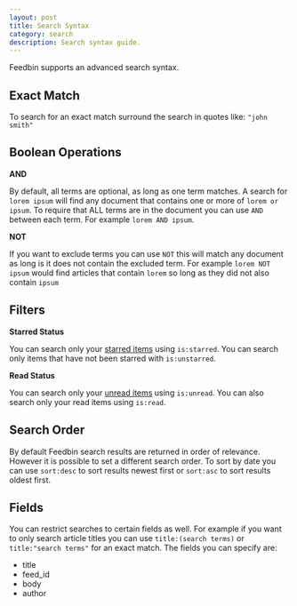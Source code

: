 ```yaml
---
layout: post
title: Search Syntax
category: search
description: Search syntax guide.
---
```


Feedbin supports an advanced search syntax.

Exact Match
-----------

To search for an exact match surround the search in quotes like: `"john smith"`

Boolean Operations
------------------

**AND**

By default, all terms are optional, as long as one term matches. A search for `lorem ipsum` will find any document that contains one or more of `lorem or ipsum`. To require that ALL terms are in the document you can use `AND` between each term. For example `lorem AND ipsum`.

**NOT**

If you want to exclude terms you can use `NOT` this will match any document as long is it does not contain the excluded term. For example `lorem NOT ipsum` would find articles that contain `lorem` so long as they did not also contain `ipsum`

Filters
-------

**Starred Status**

You can search only your [starred items](XX) using `is:starred`. You can search only items that have not been starred with `is:unstarred`.

**Read Status**

You can search only your [unread items](XX) using `is:unread`. You can also search only your read items using `is:read`.

Search Order
------------

By default Feedbin search results are returned in order of relevance. However it is possible to set a different search order. To sort by date you can use `sort:desc` to sort results newest first or `sort:asc` to sort results oldest first.

Fields
------

You can restrict searches to certain fields as well. For example if you want to only search article titles you can use `title:(search terms)` or `title:"search terms"` for an exact match. The fields you can specify are:

- title
- feed_id
- body
- author

